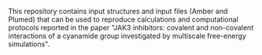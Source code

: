 This repository contains input structures and input files (Amber and Plumed) that can be used to reproduce calculations and computational protocols reported in the paper "JAK3 inhibitors: covalent and non-covalent interactions of a cyanamide group investigated by multiscale free-energy simulations".
